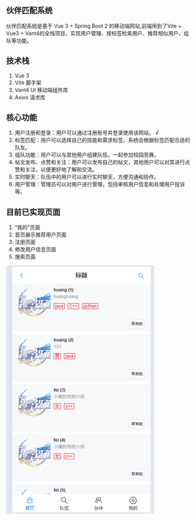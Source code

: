 ## 伙伴匹配系统
伙伴匹配系统是基于 Vue 3 + Spring Boot 2 的移动端网站,前端用到了Vite + Vue3 + Vant4的全栈项目，实现用户管理、按标签检索用户、推荐相似用户、组队等功能。
## 技术栈
1. Vue 3
2. Vite 脚手架
3. Vant4 UI 移动端组件库
4. Axios 请求库
## 核心功能
1. 用户注册和登录：用户可以通过注册账号并登录使用该网站。 √
2. 标签匹配：用户可以选择自己的技能和需求标签，系统会根据标签匹配合适的队友。
3. 组队功能：用户可以与其他用户组建队伍，一起参加校园竞赛。
4. 帖文发布、点赞和关注：用户可以发布自己的帖文，其他用户可以对其进行点赞和关注，以便更好地了解和交流。
5. 实时聊天：队伍中的用户可以进行实时聊天，方便沟通和协作。
6. 用户管理：管理员可以对用户进行管理，包括审核用户信息和处理用户投诉等。
## 目前已实现页面
1. “我的”页面
2. 首页展示推荐用户页面
3. 注册页面
4. 修改用户信息页面
5. 搜索页面

![](https://github.com/ahuangyaw/partner-matching-fontend/blob/main/public/img_1.png)
